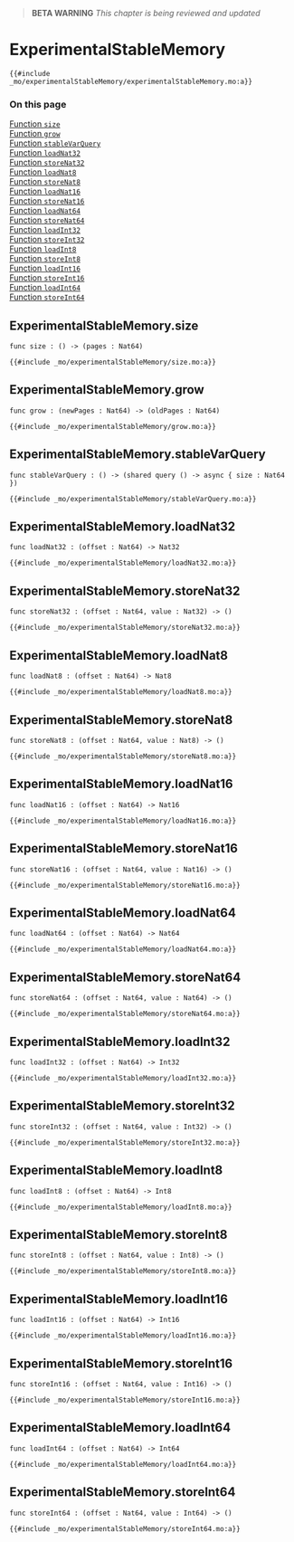 > **BETA WARNING** _This chapter is being reviewed and updated_

# ExperimentalStableMemory

```motoko
{{#include _mo/experimentalStableMemory/experimentalStableMemory.mo:a}}
```

### On this page

[Function `size`](#experimentalstablememorysize)  
[Function `grow`](#experimentalstablememorygrow)  
[Function `stableVarQuery`](#experimentalstablememorystablevarquery)  
[Function `loadNat32`](#experimentalstablememoryloadnat32)  
[Function `storeNat32`](#experimentalstablememorystorenat32)  
[Function `loadNat8`](#experimentalstablememoryloadnat8)  
[Function `storeNat8`](#experimentalstablememorystorenat8)  
[Function `loadNat16`](#experimentalstablememoryloadnat16)  
[Function `storeNat16`](#experimentalstablememorystorenat16)  
[Function `loadNat64`](#experimentalstablememoryloadnat64)  
[Function `storeNat64`](#experimentalstablememorystorenat64)  
[Function `loadInt32`](#experimentalstablememoryloadint32)  
[Function `storeInt32`](#experimentalstablememorystoreint32)  
[Function `loadInt8`](#experimentalstablememoryloadint8)  
[Function `storeInt8`](#experimentalstablememorystoreint8)  
[Function `loadInt16`](#experimentalstablememoryloadint16)  
[Function `storeInt16`](#experimentalstablememorystoreint16)  
[Function `loadInt64`](#experimentalstablememoryloadint64)  
[Function `storeInt64`](#experimentalstablememorystoreint64)

## ExperimentalStableMemory.size

```motoko
func size : () -> (pages : Nat64)
```

```motoko
{{#include _mo/experimentalStableMemory/size.mo:a}}
```

## ExperimentalStableMemory.grow

```motoko
func grow : (newPages : Nat64) -> (oldPages : Nat64)
```

```motoko
{{#include _mo/experimentalStableMemory/grow.mo:a}}
```

## ExperimentalStableMemory.stableVarQuery

```motoko
func stableVarQuery : () -> (shared query () -> async { size : Nat64 })
```

```motoko
{{#include _mo/experimentalStableMemory/stableVarQuery.mo:a}}
```

## ExperimentalStableMemory.loadNat32

```motoko
func loadNat32 : (offset : Nat64) -> Nat32
```

```motoko
{{#include _mo/experimentalStableMemory/loadNat32.mo:a}}
```

## ExperimentalStableMemory.storeNat32

```motoko
func storeNat32 : (offset : Nat64, value : Nat32) -> ()
```

```motoko
{{#include _mo/experimentalStableMemory/storeNat32.mo:a}}
```

## ExperimentalStableMemory.loadNat8

```motoko
func loadNat8 : (offset : Nat64) -> Nat8
```

```motoko
{{#include _mo/experimentalStableMemory/loadNat8.mo:a}}
```

## ExperimentalStableMemory.storeNat8

```motoko
func storeNat8 : (offset : Nat64, value : Nat8) -> ()
```

```motoko
{{#include _mo/experimentalStableMemory/storeNat8.mo:a}}
```

## ExperimentalStableMemory.loadNat16

```motoko
func loadNat16 : (offset : Nat64) -> Nat16
```

```motoko
{{#include _mo/experimentalStableMemory/loadNat16.mo:a}}
```

## ExperimentalStableMemory.storeNat16

```motoko
func storeNat16 : (offset : Nat64, value : Nat16) -> ()
```

```motoko
{{#include _mo/experimentalStableMemory/storeNat16.mo:a}}
```

## ExperimentalStableMemory.loadNat64

```motoko
func loadNat64 : (offset : Nat64) -> Nat64
```

```motoko
{{#include _mo/experimentalStableMemory/loadNat64.mo:a}}
```

## ExperimentalStableMemory.storeNat64

```motoko
func storeNat64 : (offset : Nat64, value : Nat64) -> ()
```

```motoko
{{#include _mo/experimentalStableMemory/storeNat64.mo:a}}
```

## ExperimentalStableMemory.loadInt32

```motoko
func loadInt32 : (offset : Nat64) -> Int32
```

```motoko
{{#include _mo/experimentalStableMemory/loadInt32.mo:a}}
```

## ExperimentalStableMemory.storeInt32

```motoko
func storeInt32 : (offset : Nat64, value : Int32) -> ()
```

```motoko
{{#include _mo/experimentalStableMemory/storeInt32.mo:a}}
```

## ExperimentalStableMemory.loadInt8

```motoko
func loadInt8 : (offset : Nat64) -> Int8
```

```motoko
{{#include _mo/experimentalStableMemory/loadInt8.mo:a}}
```

## ExperimentalStableMemory.storeInt8

```motoko
func storeInt8 : (offset : Nat64, value : Int8) -> ()
```

```motoko
{{#include _mo/experimentalStableMemory/storeInt8.mo:a}}
```

## ExperimentalStableMemory.loadInt16

```motoko
func loadInt16 : (offset : Nat64) -> Int16
```

```motoko
{{#include _mo/experimentalStableMemory/loadInt16.mo:a}}
```

## ExperimentalStableMemory.storeInt16

```motoko
func storeInt16 : (offset : Nat64, value : Int16) -> ()
```

```motoko
{{#include _mo/experimentalStableMemory/storeInt16.mo:a}}
```

## ExperimentalStableMemory.loadInt64

```motoko
func loadInt64 : (offset : Nat64) -> Int64
```

```motoko
{{#include _mo/experimentalStableMemory/loadInt64.mo:a}}
```

## ExperimentalStableMemory.storeInt64

```motoko
func storeInt64 : (offset : Nat64, value : Int64) -> ()
```

```motoko
{{#include _mo/experimentalStableMemory/storeInt64.mo:a}}
```

